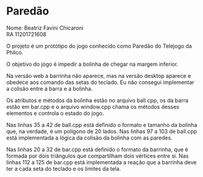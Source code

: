 
# Paredão

Nome: Beatriz Favini Chicaroni  
RA 11201721608

O projeto é um protótipo do jogo conhecido como Paredão do Telejogo da Philco.

O objetivo do jogo é impedir a bolinha de chegar na margem inferior.

Na versão web a barrinha não aparece, mas na versão desktop aparece e obedece aos comando das setas do teclado.
Eu não consegui implementar a colisão entre a barra e a bolinha.

Os atributos e métodos da bolinha estão no arquivo ball.cpp, os da barra estão em bar.cpp e o arquivo window.cpp chama os métodos desses elementos e controla o estado do jogo.

Nas linhas 35 a 42 de ball.cpp está definido o formato e tamanho da bolinha que, na verdade, é um polígono de 20 lados. Nas linhas 97 a 103 de ball.cpp está implementada a lógica da colisão da bolinha com as paredes. 

Nas linhas 20 a 32 de bar.cpp está definido o formato da barrinha, que é formada por dois triângulos que compartilham dois vértices entre si. Nas linhas 112 a 125 de bar.cpp está implementada a reação que a barrinha deve ter a cada seta do teclado e os limites da tela.
